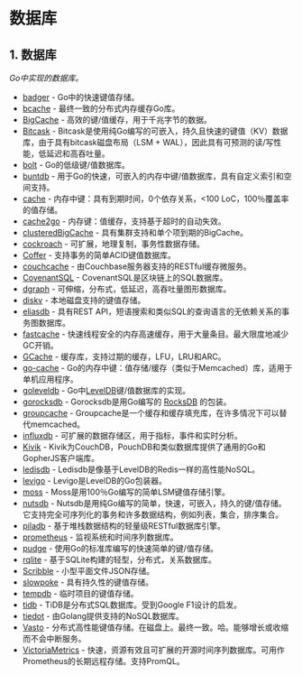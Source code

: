 # 数据库

## 1. 数据库 <a id="&#x6570;&#x636E;&#x5E93;"></a>

_Go中实现的数据库。_

* [badger](https://github.com/dgraph-io/badger) - Go中的快速键值存储。
* [bcache](https://github.com/iwanbk/bcache) - 最终一致的分布式内存缓存Go库。
* [BigCache](https://github.com/allegro/bigcache) - 高效的键/值缓存，用于千兆字节的数据。
* [Bitcask](https://github.com/prologic/bitcask) - Bitcask是使用纯Go编写的可嵌入，持久且快速的键值（KV）数据库，由于具有bitcask磁盘布局（LSM + WAL），因此具有可预测的读/写性能，低延迟和高吞吐量。
* [bolt](https://github.com/boltdb/bolt) - Go的低级键/值数据库。
* [buntdb](https://github.com/tidwall/buntdb) - 用于Go的快速，可嵌入的内存中键/值数据库，具有自定义索引和空间支持。
* [cache](https://github.com/akyoto/cache) - 内存中键：具有到期时间，0个依存关系，&lt;100 LoC，100％覆盖率的值存储。
* [cache2go](https://github.com/muesli/cache2go) - 内存键：值缓存，支持基于超时的自动失效。
* [clusteredBigCache](https://github.com/oaStuff/clusteredBigCache) - 具有集群支持和单个项到期的BigCache。
* [cockroach](https://github.com/cockroachdb/cockroach) - 可扩展，地理复制，事务性数据存储。
* [Coffer](https://github.com/claygod/coffer) - 支持事务的简单ACID键值数据库。
* [couchcache](https://github.com/codingsince1985/couchcache) - 由Couchbase服务器支持的RESTful缓存微服务。
* [CovenantSQL](https://github.com/CovenantSQL/CovenantSQL) - CovenantSQL是区块链上的SQL数据库。
* [dgraph](https://github.com/dgraph-io/dgraph) - 可伸缩，分布式，低延迟，高吞吐量图形数据库。
* [diskv](https://github.com/peterbourgon/diskv) - 本地磁盘支持的键值存储。
* [eliasdb](https://github.com/krotik/eliasdb) - 具有REST API，短语搜索和类似SQL的查询语言的无依赖关系的事务图数据库。
* [fastcache](https://github.com/VictoriaMetrics/fastcache) - 快速线程安全的内存高速缓存，用于大量条目。最大限度地减少GC开销。
* [GCache](https://github.com/bluele/gcache) - 缓存库，支持过期的缓存，LFU，LRU和ARC。
* [go-cache](https://github.com/pmylund/go-cache) - Go的内存中键：值存储/缓存（类似于Memcached）库，适用于单机应用程序。
* [goleveldb](https://github.com/syndtr/goleveldb) - Go中[LevelDB](https://github.com/google/leveldb)键/值数据库的实现。
* [gorocksdb](https://github.com/kapitan-k/gorocksdb) - Gorocksdb是用Go编写的 [RocksDB](https://rocksdb.org/) 的包装。
* [groupcache](https://github.com/golang/groupcache) - Groupcache是​​一个缓存和缓存填充库，在许多情况下可以替代memcached。
* [influxdb](https://github.com/influxdb/influxdb) - 可扩展的数据存储区，用于指标，事件和实时分析。
* [Kivik](https://github.com/go-kivik/kivik) - Kivik为CouchDB，PouchDB和类似数据库提供了通用的Go和GopherJS客户端库。
* [ledisdb](https://github.com/siddontang/ledisdb) - Ledisdb是像基于LevelDB的Redis一样的高性能NoSQL。
* [levigo](https://github.com/jmhodges/levigo) - Levigo是LevelDB的Go包装器。
* [moss](https://github.com/couchbase/moss) - Moss是用100％Go编写的简单LSM键值存储引擎。
* [nutsdb](https://github.com/xujiajun/nutsdb) - Nutsdb是用纯Go编写的简单，快速，可嵌入，持久的键/值存储。它支持完全可序列化的事务和许多数据结构，例如列表，集合，排序集合。
* [piladb](https://github.com/fern4lvarez/piladb) - 基于堆栈数据结构的轻量级RESTful数据库引擎。
* [prometheus](https://github.com/prometheus/prometheus) - 监视系统和时间序列数据库。
* [pudge](https://github.com/recoilme/pudge) - 使用Go的标准库编写的快速简单的键/值存储。
* [rqlite](https://github.com/rqlite/rqlite) - 基于SQLite构建的轻型，分布式，关系数据库。
* [Scribble](https://github.com/nanobox-io/golang-scribble) - 小型平面文件JSON存储。
* [slowpoke](https://github.com/recoilme/slowpoke) - 具有持久性的键值存储。
* [tempdb](https://github.com/rafaeljesus/tempdb) - 临时项目的键值存储。
* [tidb](https://github.com/pingcap/tidb) - TiDB是分布式SQL数据库。受到Google F1设计的启发。
* [tiedot](https://github.com/HouzuoGuo/tiedot) - 由Golang提供支持的NoSQL数据库。
* [Vasto](https://github.com/chrislusf/vasto) - 分布式高性能键值存储。在磁盘上。最终一致。哈。能够增长或收缩而不会中断服务。
* [VictoriaMetrics](https://github.com/VictoriaMetrics/VictoriaMetrics) - 快速，资源有效且可扩展的开源时间序列数据库。可用作Prometheus的长期远程存储。支持PromQL。

